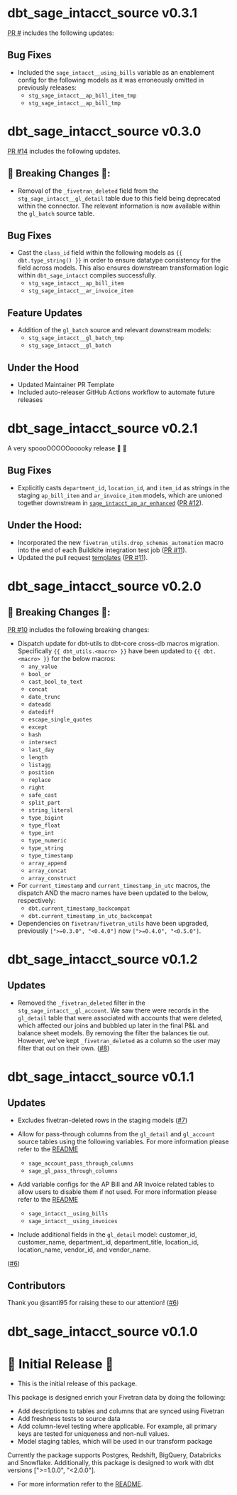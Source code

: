 # dbt_sage_intacct_source v0.3.1
[PR #](https://github.com/fivetran/dbt_sage_intacct_source/pull/) includes the following updates:

## Bug Fixes
- Included the `sage_intacct__using_bills` variable as an enablement config for the following models as it was erroneously omitted in previously releases:
    - `stg_sage_intacct__ap_bill_item_tmp`
    - `stg_sage_intacct__ap_bill_tmp`

# dbt_sage_intacct_source v0.3.0

[PR #14](https://github.com/fivetran/dbt_sage_intacct_source/pull/14) includes the following updates.

## 🚨 Breaking Changes 🚨:
- Removal of the `_fivetran_deleted` field from the `stg_sage_intacct__gl_detail` table due to this field being deprecated within the connector. The relevant information is now available within the `gl_batch` source table.

## Bug Fixes
- Cast the `class_id` field within the following models as `{{ dbt.type_string() }}` in order to ensure datatype consistency for the field across models. This also ensures downstream transformation logic within `dbt_sage_intacct` compiles successfully.
    - `stg_sage_intacct__ap_bill_item`
    - `stg_sage_intacct__ar_invoice_item`

## Feature Updates
- Addition of the `gl_batch` source and relevant downstream models:
    - `stg_sage_intacct__gl_batch_tmp`
    - `stg_sage_intacct__gl_batch`

## Under the Hood
- Updated Maintainer PR Template
- Included auto-releaser GitHub Actions workflow to automate future releases

# dbt_sage_intacct_source v0.2.1

A very spoooOOOOOooooky release 🎃 👻

## Bug Fixes
- Explicitly casts `department_id`, `location_id`, and `item_id` as strings in the staging `ap_bill_item` and `ar_invoice_item` models, which are unioned together downstream in [`sage_intacct_ap_ar_enhanced`](https://fivetran.github.io/dbt_sage_intacct/#!/model/model.sage_intacct.sage_intacct__ap_ar_enhanced) ([PR #12](https://github.com/fivetran/dbt_sage_intacct_source/pull/12)).

## Under the Hood:
- Incorporated the new `fivetran_utils.drop_schemas_automation` macro into the end of each Buildkite integration test job ([PR #11](https://github.com/fivetran/dbt_sage_intacct_source/pull/11)).
- Updated the pull request [templates](/.github) ([PR #11](https://github.com/fivetran/dbt_sage_intacct_source/pull/11)).

# dbt_sage_intacct_source v0.2.0

## 🚨 Breaking Changes 🚨:
[PR #10](https://github.com/fivetran/dbt_sage_intacct_source/pull/10) includes the following breaking changes:
- Dispatch update for dbt-utils to dbt-core cross-db macros migration. Specifically `{{ dbt_utils.<macro> }}` have been updated to `{{ dbt.<macro> }}` for the below macros:
    - `any_value`
    - `bool_or`
    - `cast_bool_to_text`
    - `concat`
    - `date_trunc`
    - `dateadd`
    - `datediff`
    - `escape_single_quotes`
    - `except`
    - `hash`
    - `intersect`
    - `last_day`
    - `length`
    - `listagg`
    - `position`
    - `replace`
    - `right`
    - `safe_cast`
    - `split_part`
    - `string_literal`
    - `type_bigint`
    - `type_float`
    - `type_int`
    - `type_numeric`
    - `type_string`
    - `type_timestamp`
    - `array_append`
    - `array_concat`
    - `array_construct`
- For `current_timestamp` and `current_timestamp_in_utc` macros, the dispatch AND the macro names have been updated to the below, respectively:
    - `dbt.current_timestamp_backcompat`
    - `dbt.current_timestamp_in_utc_backcompat`
- Dependencies on `fivetran/fivetran_utils` have been upgraded, previously `[">=0.3.0", "<0.4.0"]` now `[">=0.4.0", "<0.5.0"]`.

# dbt_sage_intacct_source v0.1.2
 
## Updates
- Removed the `_fivetran_deleted` filter in the `stg_sage_intacct__gl_account`. We saw there were records in the `gl_detail` table that were associated with accounts that were deleted, which affected our joins and bubbled up later in the final P&L and balance sheet models. By removing the filter the balances tie out. However, we've kept `_fivetran_deleted` as a column so the user may filter that out on their own.
([#8](https://github.com/fivetran/dbt_sage_intacct_source/pull/8))

# dbt_sage_intacct_source v0.1.1
 
## Updates
- Excludes fivetran-deleted rows in the staging models
([#7](https://github.com/fivetran/dbt_sage_intacct/issues/7))

- Allow for pass-through columns from the  `gl_detail` and `gl_account` source tables using the following variables. For more information please refer to the [README](https://github.com/fivetran/dbt_sage_intacct_source/blob/main/README.md#passthrough-columns)
    - `sage_account_pass_through_columns`
    - `sage_gl_pass_through_columns`

- Add variable configs for the AP Bill and AR Invoice related tables to allow users to disable them if not used. For more information please refer to the [README](https://github.com/fivetran/dbt_sage_intacct_source/blob/main/README.md#disabling-and-enabling-models)
    - `sage_intacct__using_bills`
    - `sage_intacct__using_invoices`

- Include additional fields in the `gl_detail` model: customer_id, customer_name, department_id, department_title, location_id, location_name, vendor_id, and vendor_name. 

([#6](https://github.com/fivetran/dbt_sage_intacct/issues/6))

## Contributors
Thank you @santi95 for raising these to our attention! ([#6](https://github.com/fivetran/dbt_sage_intacct_source/pull/6))

# dbt_sage_intacct_source v0.1.0

# 🎉 Initial Release 🎉 
- This is the initial release of this package. 

This package is designed enrich your Fivetran data by doing the following:

- Add descriptions to tables and columns that are synced using Fivetran
- Add freshness tests to source data
- Add column-level testing where applicable. For example, all primary keys are tested for uniqueness and non-null values.
- Model staging tables, which will be used in our transform package

Currently the package supports Postgres, Redshift, BigQuery, Databricks and Snowflake. Additionally, this package is designed to work with dbt versions [">=1.0.0", "<2.0.0"].

- For more information refer to the [README](/README.md).
